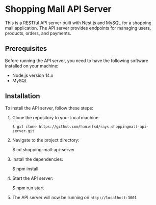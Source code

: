 # Shopping Mall API Server

This is a RESTful API server built with Nest.js and MySQL for a shopping mall application. The API server provides endpoints for managing users, products, orders, and payments.

## Prerequisites

Before running the API server, you need to have the following software installed on your machine:

- Node.js version 14.x
- MySQL

## Installation

To install the API server, follow these steps:

1. Clone the repository to your local machine:

   `$ git clone https://github.com/hanielsd/rays.shoppingmall-api-server.git`

2. Navigate to the project directory:

   \$ cd shopping-mall-api-server

3. Install the dependencies:

   \$ npm install

4. Start the API server:

   \$ npm run start

5. The API server will now be running on `http://localhost:3001`

